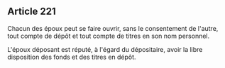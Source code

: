 Article 221
----
Chacun des époux peut se faire ouvrir, sans le consentement de l'autre, tout
compte de dépôt et tout compte de titres en son nom personnel.

L'époux déposant est réputé, à l'égard du dépositaire, avoir la libre
disposition des fonds et des titres en dépôt.
